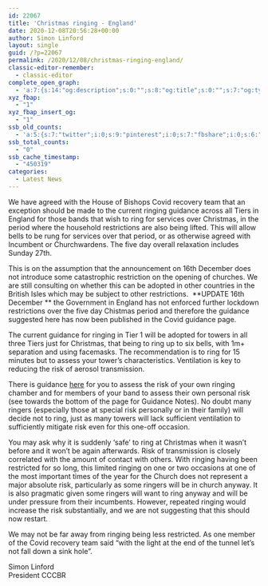 ```yaml
---
id: 22067
title: 'Christmas ringing - England'
date: 2020-12-08T20:56:28+00:00
author: Simon Linford
layout: single
guid: /?p=22067
permalink: /2020/12/08/christmas-ringing-england/
classic-editor-remember:
  - classic-editor
complete_open_graph:
  - 'a:7:{s:14:"og:description";s:0:"";s:8:"og:title";s:0:"";s:7:"og:type";s:0:"";s:12:"twitter:card";s:7:"summary";s:15:"twitter:creator";s:0:"";s:19:"twitter:description";s:0:"";s:8:"og:image";s:0:"";}'
xyz_fbap:
  - "1"
xyz_fbap_insert_og:
  - "1"
ssb_old_counts:
  - 'a:5:{s:7:"twitter";i:0;s:9:"pinterest";i:0;s:7:"fbshare";i:0;s:6:"reddit";i:0;s:6:"tumblr";N;}'
ssb_total_counts:
  - "0"
ssb_cache_timestamp:
  - "450319"
categories:
  - Latest News
---
```

We have agreed with the House of Bishops Covid recovery team that an exception should be made to the current ringing guidance across all Tiers in England for those bands that wish to ring for services over Christmas, in the period where the household restrictions are also being lifted. This will allow bells to be rung for services over that period, or as otherwise agreed with Incumbent or Churchwardens. The five day overall relaxation includes Sunday 27th.

This is on the assumption that the announcement on 16th December does not introduce some catastrophic restriction on the opening of churches. We are still consulting on whether this can be adopted in other countries in the British Isles which may be subject to other restrictions.  **UPDATE 16th December ** the Government in England has not enforced further lockdown restrictions over the five day Chistmas period and therefore the guidance suggested here has now been published in the Covid guidance page.

The current guidance for ringing in Tier 1 will be adopted for towers in all three Tiers just for Christmas, that being to ring up to six bells, with 1m+ separation and using facemasks. The recommendation is to ring for 15 minutes but to assess your tower’s characteristics. Ventilation is key to reducing the risk of aerosol transmission.

There is guidance <a href="/coronavirus/" target="_blank" rel="noopener noreferrer">here</a> for you to assess the risk of your own ringing chamber and for members of your band to assess their own personal risk (see towards the bottom of the page for Guidance Notes). No doubt many ringers (especially those at special risk personally or in their family) will decide not to ring, just as many towers will lack sufficient ventilation to sufficiently mitigate risk even for this one-off occasion.

You may ask why it is suddenly ‘safe’ to ring at Christmas when it wasn’t before and it won’t be again afterwards. Risk of transmission is closely correlated with the amount of contact with others. With ringing having been restricted for so long, this limited ringing on one or two occasions at one of the most important times of the year for the Church does not represent a major absolute risk, particularly as some ringers will be in church anyway. It is also pragmatic given some ringers will want to ring anyway and will be under pressure from their incumbents. However, repeated ringing would increase the risk substantially, and we are not suggesting that this should now restart.

We may not be far away from ringing being less restricted. As one member of the Covid recovery team said “with the light at the end of the tunnel let’s not fall down a sink hole”.

Simon Linford  
President CCCBR
